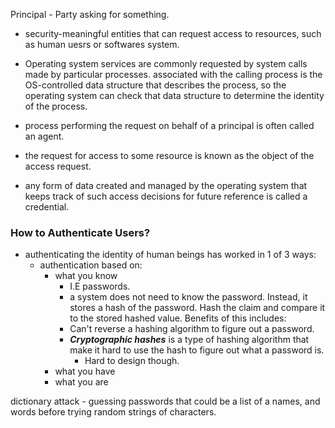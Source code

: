Principal - Party asking for something.
- security-meaningful entities that can request access to resources, such as human uesrs or softwares system.
- Operating system services are commonly requested by system calls made by particular processes. associated with the calling process is the OS-controlled data structure that describes the process, so the operating system can check that data structure to determine the identity of the process. 


- process performing the request on behalf of a principal is often called an agent. 
- the request for access to some resource is known as the object of the access request. 
- any form of data created and managed by the operating system that keeps track of such access decisions for future reference is called a credential. 


### How to Authenticate Users?
- authenticating the identity of human beings has worked in 1 of 3 ways:
	- authentication based on:
		- what you know
			- I.E passwords.
			- a system does not need to know the password. Instead, it stores a hash of the password. Hash the claim and compare it to the stored hashed value. Benefits of this includes:
			- Can't reverse a hashing algorithm to figure out a password. 
			- ***Cryptographic hashes*** is a type of hashing algorithm that make it hard to use the hash to figure out what a password is. 
				- Hard to design though.
		- what you have
		- what you are

dictionary attack - guessing passwords that could be a list of a names, and words before trying random strings of characters.